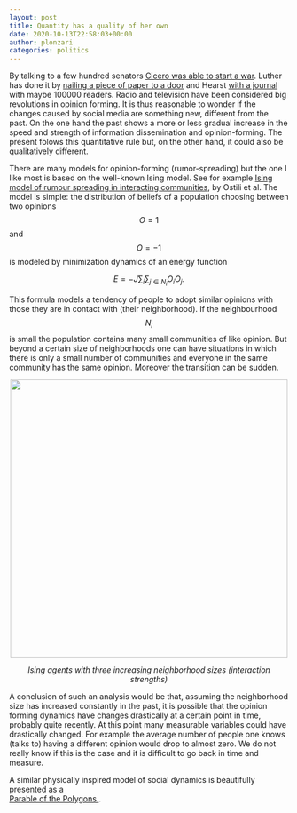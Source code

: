```yaml
---
layout: post
title: Quantity has a quality of her own
date: 2020-10-13T22:58:03+00:00
author: plonzari
categories: politics
---
```

By talking to a few hundred senators 
<a href="https://en.wikipedia.org/wiki/Carthago_delenda_est" data-type="URL" data-id="https://en.wikipedia.org/wiki/Carthago_delenda_est">Cicero was able to start a war</a>. Luther has done it by <a href="https://en.wikipedia.org/wiki/Ninety-five_Theses" data-type="URL" data-id="https://en.wikipedia.org/wiki/Ninety-five_Theses">nailing a piece of paper to a door</a> 
and Hearst <a href="https://en.wikipedia.org/wiki/Propaganda_of_the_Spanish%E2%80%93American_War" data-type="URL" data-id="https://en.wikipedia.org/wiki/Propaganda_of_the_Spanish%E2%80%93American_War">with a journal</a> 
with maybe 100000 readers. Radio and television have been considered big revolutions in opinion forming. 
It is thus reasonable to wonder if the changes caused by social media are something new, different from the past. 
On the one hand the past shows a more or less gradual increase in the speed and strength of  information dissemination and opinion-forming. 
The present folows this quantitative rule but, on the other hand, it could also be qualitatively different.

There are many models for opinion-forming (rumor-spreading) but the one I like most is based on the well-known 
Ising model. See for example 
<a href="https://www.cl.cam.ac.uk/techreports/UCAM-CL-TR-767.pdf" data-type="URL" data-id="https://www.cl.cam.ac.uk/techreports/UCAM-CL-TR-767.pdf">Ising model of rumour spreading in interacting communities</a>, 
by Ostili et al. The model is simple: the  distribution of beliefs of a population choosing between two opinions 
$$  O=1 $$ and $$O=-1$$ is modeled by minimization dynamics of an energy function

$$  E=-J \sum_i \sum_{j\in N_i} O_i O_j. $$

This formula models a tendency of  people to adopt similar opinions with those they are in contact with 
(their neighborhood).
If the neighbourhood  $$N_i$$ is small the population contains many small communities of like opinion. But beyond a 
certain size of neighborhoods one can have situations in which there is only a small number of communities and everyone 
in the same community has the same opinion. Moreover the transition can be sudden.

<div style="text-align: center">
<a href="https://twistedphysics.typepad.com/cocktail_party_physics/phase_transitions/">
<img src="{{ site.baseurl }}/assets/images/ising.png" width="500" /></a> 

 <p>  <em> Ising agents with three increasing neighborhood sizes (interaction strengths)</em></p></div>

A conclusion of such an analysis would be that, assuming the neighborhood size has increased constantly in the past, 
it is possible that the opinion forming dynamics have changes drastically at a certain point in time, probably quite 
recently. At this point many measurable variables could have drastically changed. For example the average number of
people one knows (talks to) having a different opinion would drop to almost zero. We do not really know if this is 
the case and it is difficult to go back in time and measure.

A similar physically inspired model of social dynamics is beautifully presented as a  
<a href="https://ncase.me/polygons/"> Parable of the Polygons </a>.

